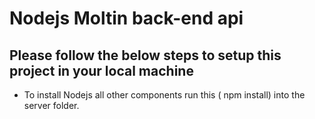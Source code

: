 # Nodejs Moltin back-end api
Please follow the below steps to setup this project in your local machine
-----
* To install Nodejs all other components run this ( npm install) into the server folder.
